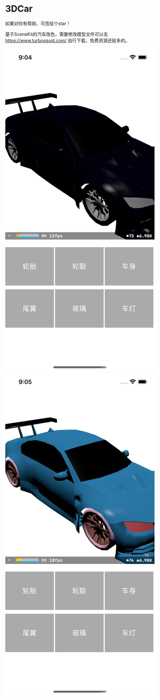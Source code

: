 # 3DCar
如果对你有帮助、可否给个star！

基于SceneKit的汽车改色，需要修改模型文件可以去 https://www.turbosquid.com/ 自行下载，免费资源还挺多的。


![改色前](https://github.com/Turboks/3DCar/blob/main/001.png)
![改色后](https://github.com/Turboks/3DCar/blob/main/002.png)
